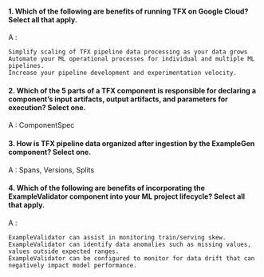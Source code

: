 #### 1. Which of the following are benefits of running TFX on Google Cloud? Select all that apply.

A : 

    Simplify scaling of TFX pipeline data processing as your data grows
    Automate your ML operational processes for individual and multiple ML pipelines.
    Increase your pipeline development and experimentation velocity.

#### 2. Which of the 5 parts of a TFX component is responsible for declaring a component’s input artifacts, output artifacts, and parameters for execution? Select one.

A : ComponentSpec

#### 3. How is TFX pipeline data organized after ingestion by the ExampleGen component? Select one.

A : Spans, Versions, Splits

#### 4. Which of the following are benefits of incorporating the ExampleValidator component into your ML project lifecycle? Select all that apply.

A :

    ExampleValidator can assist in monitoring train/serving skew.
    ExampleValidator can identify data anomalies such as missing values, values outside expected ranges.
    ExampleValidator can be configured to monitor for data drift that can negatively impact model performance.